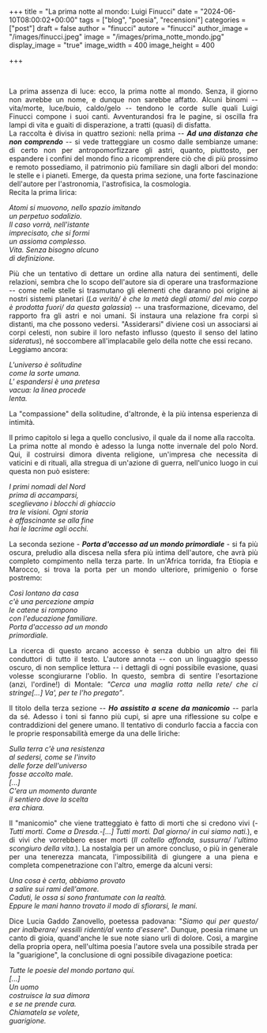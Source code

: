 +++
title = "La prima notte al mondo: Luigi Finucci"
date = "2024-06-10T08:00:02+00:00"
tags = ["blog", "poesia", "recensioni"]
categories = ["post"]
draft = false
author = "finucci"
autore = "finucci"
author_image = "/images/finucci.jpeg"
image = "/images/prima_notte_mondo.jpg"
display_image = "true"
image_width = 400
image_height = 400

+++

</br>

<div style="text-align: justify;">

La prima assenza di luce: ecco, la prima notte al mondo. Senza, il giorno non avrebbe un nome, e dunque non sarebbe affatto. Alcuni binomi -- vita/morte, luce/buio, caldo/gelo -- tendono le corde sulle quali Luigi Finucci compone i suoi canti. Avventurandosi fra le pagine, si oscilla  fra lampi di vita e guaiti di disperazione, a tratti (quasi) di disfatta.  
La raccolta è divisa in quattro sezioni: nella prima -- ***Ad una distanza che non comprendo*** -- si vede tratteggiare un cosmo dalle sembianze umane: di certo non per antropomorfizzare gli astri, quanto, piuttosto, per espandere i confini del mondo fino a ricomprendere ciò che di più prossimo e remoto possediamo, il patrimonio più familiare sin dagli albori del mondo: le stelle e i pianeti. Emerge, da questa prima sezione, una forte fascinazione dell'autore per l'astronomia, l'astrofisica, la cosmologia.    
Recita la prima lirica:  


*Atomi si muovono, nello spazio imitando  
un perpetuo sodalizio.  
Il caso vorrà, nell'istante  
imprecisato, che si formi  
un assioma complesso.  
Vita. Senza bisogno alcuno  
di definizione.*

Più che un tentativo di dettare un ordine alla natura dei sentimenti, delle relazioni, sembra che lo scopo dell'autore sia di operare una trasformazione -- come nelle stelle si trasmutano gli elementi che daranno poi origine ai nostri sistemi planetari (*La verità/ è che la metà degli atomi/ del mio corpo è prodotta fuori/ da questa galassia*) -- una trasformazione, dicevamo, del rapporto fra gli astri e noi umani. Si instaura una relazione fra corpi sì distanti, ma che possono vedersi. "Assiderarsi" diviene così un associarsi ai corpi celesti, non subire il loro nefasto influsso (questo il senso del latino *sideratus*), né soccombere all'implacabile gelo della notte che essi recano.  
Leggiamo ancora:

*L'universo è solitudine  
come la sorte umana.  
L' espandersi è una pretesa  
vacua: la linea procede  
lenta.*  

La "compassione" della solitudine, d'altronde, è la più intensa esperienza di intimità.

<!-- Scrive l'autore:

Il declino delle stelle ha un nome:
no come la morte umana.
Non è morte: la polvere stellare
vagabonda ed ebbra si raccoglie
alla costruzione di un amore
dalla luminosità circolare.
 -->

Il primo capitolo si lega a quello conclusivo, il quale da il nome alla raccolta.  
La prima notte al mondo è adesso la lunga notte invernale del polo Nord. Qui, il costruirsi dimora diventa religione, un'impresa che necessita di vaticini e di rituali, alla stregua di un'azione di guerra, nell'unico luogo in cui questa non può esistere:

*I primi nomadi del Nord  
prima di accamparsi,  
sceglievano i blocchi di ghiaccio  
tra le visioni. Ogni storia  
è affascinante se alla fine  
hai le lacrime agli occhi.*  

La seconda sezione - ***Porta d'accesso ad un mondo primordiale*** - si fa più oscura, preludio alla discesa nella sfera più intima dell'autore, che avrà più completo compimento nella terza parte. In un'Africa torrida, fra Etiopia e Marocco, si trova la porta per un mondo ulteriore, primigenio o forse postremo:

*Così lontano da casa  
c'è una percezione ampia    
le catene si rompono   
con l'educazione familiare.   
Porta d'accesso ad un mondo  
primordiale.*  

La ricerca di questo arcano accesso è senza dubbio un altro dei fili conduttori di tutto il testo. L'autore annota -- con un linguaggio spesso oscuro, di non semplice lettura -- i dettagli di ogni possibile evasione, quasi volesse scongiurarne l'oblio. In questo, sembra di sentire l'esortazione (anzi, l'ordine!) di Montale: *"Cerca una maglia rotta nella rete/ che ci stringe[...] Va', per te l'ho pregato”*.


Il titolo della terza sezione -- ***Ho assistito a scene da manicomio*** -- parla da sé. Adesso i toni si fanno più cupi, si apre una riflessione su colpe e contraddizioni del genere umano. Il tentativo di condurlo faccia a faccia con le proprie responsabilità emerge da una delle liriche:

*Sulla terra c'è una resistenza  
al sedersi, come se l'invito   
delle forze dell'universo  
fosse accolto male.  
[...]  
C'era un momento durante  
il sentiero dove la scelta  
era chiara.*    

Il "manicomio" che viene tratteggiato è fatto di morti che si credono vivi (*-Tutti morti. Come a Dresda.-[...] Tutti morti. Dal giorno/ in cui siamo nati.*), e di vivi che vorrebbero esser morti (*Il coltello affonda, sussurra/ l'ultimo scongiuro della vita.*). La nostalgia per un amore concluso, o  più in generale per una tenerezza mancata, l'impossibilità di giungere a una piena e completa compenetrazione con l'altro, emerge da alcuni versi:

*Una cosa è certa, abbiamo provato  
a salire sui rami dell'amore.  
Caduti, le ossa si sono frantumate con la realtà.  
Eppure le mani hanno trovato il modo di sfiorarsi, le mani.*  



Dice Lucia Gaddo Zanovello, poetessa padovana: "*Siamo qui per questo/ per inalberare/ vessilli ridenti/al vento d'essere*". Dunque, poesia rimane un canto di gioia, quand'anche le sue note siano urli di dolore.
Così, a margine della propria opera, nell'ultima poesia l'autore svela una possibile strada per la "guarigione", la conclusione di ogni possibile divagazione poetica:

*Tutte le poesie del mondo portano qui.  
[...]  
Un uomo  
costruisce la sua dimora  
e se ne prende cura.  
Chiamatela se volete,  
guarigione.*



</div>
